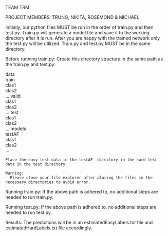 TEAM TRM

PROJECT MEMBERS: TRUNG, NIKITA, ROSEMOND & MICHAEL

Initially, our python files MUST be run in the order of train.py and then test.py. Train.py will generate a model file and save it to the working directory after it is run. After you are happy with the trained network only the test.py will be utilized. Train.py and test.py MUST be in the same directory.

Before running train.py:
  Create this directory structure in the same path as the train.py and test.py:

  data\
    train\
      clas1\
      clas2\
      ...
    valid\
      clas1\
      clas2\
      ...
    test\
      clas1\
      clas2\
      ...
    models\
    testAF\
      clas1\
      clas2\
      ...

    Place the easy test data in the testAF  directory in the hard test data in the test directory

    Warning:
      Please close your file explorer after placing the files in the necessary directories to avoid error.

Running train.py:
  If the above path is adhered to, no additional steps are needed to run train.py.

Running test.py:
  If the above path is adhered to, no additional steps are needed to run test.py.

Results:
  The predictions will be in an estimatedEasyLabels.txt file and estimatedHardLabels.txt file accordingly.
